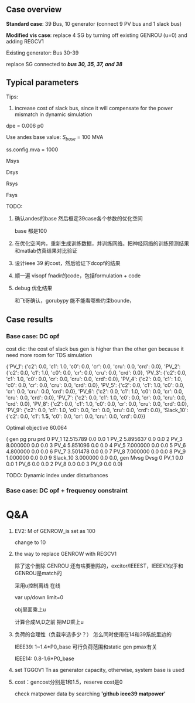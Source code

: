 ## Case overview

**Standard case**: 39 Bus, 10 generator (connect 9 PV bus and 1 slack bus)

**Modified vis case**: replace 4 SG by turning off existing GENROU (u=0) and adding REGCV1

Existing generator: Bus 30-39

replace SG connected to ***bus 30, 35, 37, and 38***

## Typical parameters

Tips:

1. increase cost of slack bus, since it will compensate for the power mismatch in dynamic simulation

dpe = 0.006 p0

Use andes base value: $S_{base}$ = 100 MVA

ss.config.mva = 1000

Msys

Dsys

Rsys

Fsys



TODO:

1. 确认andes的base 然后框定39case各个参数的优化空间

   base 都是100
2. 在优化空间内，重新生成训练数据，并训练网络。把神经网络的训练预测结果和matlab仿真结果对比验证
3. 设计ieee 39 的cost，然后验证下dcopf的结果
4. 顺一遍 visopf fnadir的code，包括formulation + code
5. debug 优化结果

   和飞哥确认，gorubypy 能不能看哪些约束bounde，

## Case results

### Base case: DC opf

cost dic: the cost of slack bus gen is higher than the other gen because it need more room for TDS simulation

{'PV_1': {'c2': 0.0, 'c1': 1.0, 'c0': 0.0, 'cr': 0.0, 'cru': 0.0, 'crd': 0.0},
 'PV_2': {'c2': 0.0, 'c1': 1.0, 'c0': 0.0, 'cr': 0.0, 'cru': 0.0, 'crd': 0.0},
 'PV_3': {'c2': 0.0, 'c1': 1.0, 'c0': 0.0, 'cr': 0.0, 'cru': 0.0, 'crd': 0.0},
 'PV_4': {'c2': 0.0, 'c1': 1.0, 'c0': 0.0, 'cr': 0.0, 'cru': 0.0, 'crd': 0.0},
 'PV_5': {'c2': 0.0, 'c1': 1.0, 'c0': 0.0, 'cr': 0.0, 'cru': 0.0, 'crd': 0.0},
 'PV_6': {'c2': 0.0, 'c1': 1.0, 'c0': 0.0, 'cr': 0.0, 'cru': 0.0, 'crd': 0.0},
 'PV_7': {'c2': 0.0, 'c1': 1.0, 'c0': 0.0, 'cr': 0.0, 'cru': 0.0, 'crd': 0.0},
 'PV_8': {'c2': 0.0, 'c1': 1.0, 'c0': 0.0, 'cr': 0.0, 'cru': 0.0, 'crd': 0.0},
 'PV_9': {'c2': 0.0, 'c1': 1.0, 'c0': 0.0, 'cr': 0.0, 'cru': 0.0, 'crd': 0.0},
 'Slack_10': {'c2': 0.0,
  'c1': **1.5**,
  'c0': 0.0,
  'cr': 0.0,
  'cru': 0.0,
  'crd': 0.0}}

Optimal objective  60.064

(        gen         pg  pru  prd
 0      PV_1  12.515789  0.0  0.0
 1      PV_2   5.895637  0.0  0.0
 2      PV_3   8.000000  0.0  0.0
 3      PV_4   5.851096  0.0  0.0
 4      PV_5   7.000000  0.0  0.0
 5      PV_6   4.800000  0.0  0.0
 6      PV_7   3.501478  0.0  0.0
 7      PV_8   7.000000  0.0  0.0
 8      PV_9   1.000000  0.0  0.0
 9  Slack_10   3.000000  0.0  0.0,
     gen  Mvsg  Dvsg
 0  PV_1   0.0   0.0
 1  PV_6   0.0   0.0
 2  PV_8   0.0   0.0
 3  PV_9   0.0   0.0)

TODO: Dynamic index under disturbances

### Base case: DC opf + frequency constraint


# Q&A

1. EV2: M of GENROW_is set as 100

   change to 10
2. the way to replace GENROW with REGCV1

   除了这个删除 GENROU 还有啥要删除的，excitor/IEEEST，IEEEX1似乎和GENROU是match的

   采用u控制离线 在线

   var up/down limit=0

   obj里面乘上u

   计算合成M,D之前 把MD乘上u
3. 负荷的合理性（负载率选多少？）    怎么同时使用在14和39系统里边的

   IEEE39: 1~1.4*P0_base   可行负荷范围和static gen pmax有关

   IEEE14: 0.8-1.6*P0_base
4. set TGGOV1 Tn as generator capacity, otherwise, system base is used
5. cost：gencost分别是1和1.5，reserve cost是0

   check matpower data by searching **'github ieee39 matpower'**
